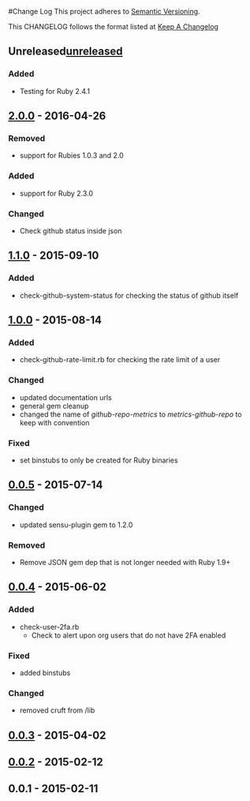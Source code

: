 #Change Log
This project adheres to [Semantic Versioning](http://semver.org/).

This CHANGELOG follows the format listed at [Keep A Changelog](http://keepachangelog.com/)

## Unreleased[unreleased]
### Added
- Testing for Ruby 2.4.1

## [2.0.0] - 2016-04-26
### Removed
- support for Rubies 1.0.3 and 2.0

### Added
- support for Ruby 2.3.0

### Changed
- Check github status inside json

## [1.1.0] - 2015-09-10
### Added
- check-github-system-status for checking the status of github itself

## [1.0.0] - 2015-08-14
### Added
- check-github-rate-limit.rb for checking the rate limit of a user

### Changed
- updated documentation urls
- general gem cleanup
- changed the name of *github-repo-metrics* to *metrics-github-repo* to keep with convention

### Fixed
- set binstubs to only be created for Ruby binaries

## [0.0.5] - 2015-07-14
### Changed
- updated sensu-plugin gem to 1.2.0

### Removed
- Remove JSON gem dep that is not longer needed with Ruby 1.9+

## [0.0.4] - 2015-06-02

### Added
- check-user-2fa.rb
    - Check to alert upon org users that do not have 2FA enabled

### Fixed
- added binstubs

### Changed
- removed cruft from /lib

## [0.0.3] - 2015-04-02
## [0.0.2] - 2015-02-12
## 0.0.1 - 2015-02-11

[unreleased]: https://github.com/sensu-plugins/sensu-plugins-github/compare/2.0.0...HEAD
[2.0.0]: https://github.com/sensu-plugins/sensu-plugins-github/compare/1.1.0...2.0.0
[1.1.0]: https://github.com/sensu-plugins/sensu-plugins-github/compare/1.0.0...1.1.0
[1.0.0]: https://github.com/sensu-plugins/sensu-plugins-github/compare/0.0.5...1.0.0
[0.0.5]: https://github.com/sensu-plugins/sensu-plugins-github/compare/0.0.4...0.0.5
[0.0.4]: https://github.com/sensu-plugins/sensu-plugins-github/compare/0.0.3...0.0.4
[0.0.3]: https://github.com/sensu-plugins/sensu-plugins-github/compare/0.0.2...0.0.3
[0.0.2]: https://github.com/sensu-plugins/sensu-plugins-github/compare/0.0.1...0.0.2

